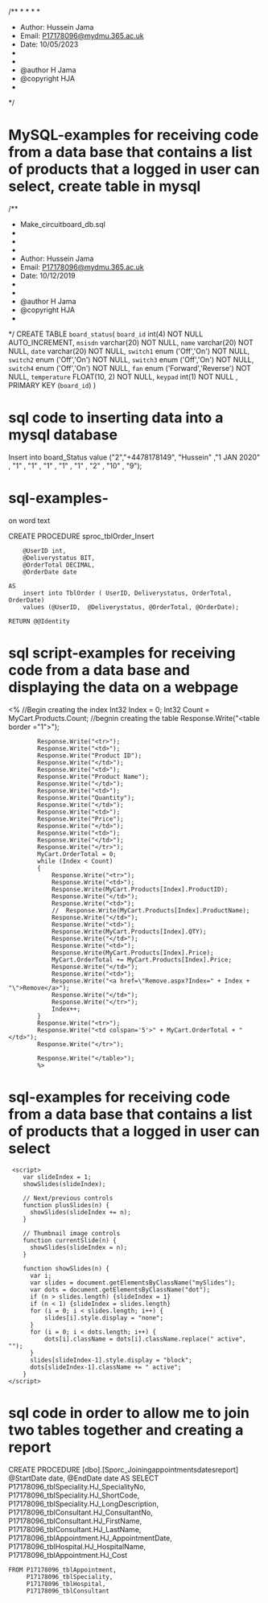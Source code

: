 /**
* 
*
*
*
* Author: Hussein Jama
* Email: P17178096@mydmu.365.ac.uk
* Date: 10/05/2023
*
*
* @author H Jama
* @copyright HJA
*
*/

 # MySQL-examples for receiving code from a data base that contains a list of products that a logged in user can select, create table in mysql

/**
* Make_circuitboard_db.sql
*
*
*
* Author: Hussein Jama
* Email: P17178096@mydmu.365.ac.uk
* Date: 10/12/2019
*
*
* @author H Jama
* @copyright HJA
*
*/
CREATE TABLE `board_status`(
 `board_id` int(4) NOT NULL AUTO_INCREMENT,
 `msisdn` varchar(20) NOT NULL,
 `name` varchar(20) NOT NULL,
 `date` varchar(20) NOT NULL,
 `switch1` enum ('Off','On') NOT NULL,
 `switch2` enum ('Off','On') NOT NULL,
 `switch3` enum ('Off','On') NOT NULL,
 `switch4` enum ('Off','On') NOT NULL,
 `fan` enum ('Forward','Reverse') NOT NULL,
 `temperature` FLOAT(10, 2) NOT NULL,
 `keypad` int(1) NOT NULL ,
 PRIMARY KEY (`board_id`)
)

# sql code to inserting data into a mysql database



Insert into board_Status value ("2","+4478178149", "Hussein" ,"1 JAN 2020" , "1" , "1" , "1" , "1" , "1" , "2" , "10" , "9");


# sql-examples-
 on word text

CREATE PROCEDURE sproc_tblOrder_Insert
		
		@UserID int,	
		@Deliverystatus BIT,
		@OrderTotal DECIMAL,
		@OrderDate date

	AS
		insert into TblOrder ( UserID, Deliverystatus, OrderTotal, OrderDate)
		values (@UserID,  @Deliverystatus, @OrderTotal, @OrderDate);

	RETURN @@Identity

 # sql script-examples for receiving code from a data base and displaying the data on a webpage 
 <%
            //Begin creating the index
            Int32 Index = 0;
            Int32 Count = MyCart.Products.Count;
            //begnin creating the table 
            Response.Write("<table border =\"1\">");

            Response.Write("<tr>");
            Response.Write("<td>");
            Response.Write("Product ID");
            Response.Write("</td>");
            Response.Write("<td>");
            Response.Write("Product Name");
            Response.Write("</td>");
            Response.Write("<td>");
            Response.Write("Quantity");
            Response.Write("</td>");
            Response.Write("<td>");
            Response.Write("Price");
            Response.Write("</td>");
            Response.Write("<td>");
            Response.Write("</td>");
            Response.Write("</tr>");
            MyCart.OrderTotal = 0;
            while (Index < Count)
            {
                Response.Write("<tr>");
                Response.Write("<td>");
                Response.Write(MyCart.Products[Index].ProductID);
                Response.Write("</td>");
                Response.Write("<td>");
                //  Response.Write(MyCart.Products[Index].ProductName);
                Response.Write("</td>");
                Response.Write("<td>");
                Response.Write(MyCart.Products[Index].QTY);
                Response.Write("</td>");
                Response.Write("<td>");
                Response.Write(MyCart.Products[Index].Price);
                MyCart.OrderTotal += MyCart.Products[Index].Price;
                Response.Write("</td>");
                Response.Write("<td>");
                Response.Write("<a href=\"Remove.aspx?Index=" + Index + "\">Remove</a>");
                Response.Write("</td>");
                Response.Write("</tr>");
                Index++;
            }
            Response.Write("<tr>");
            Response.Write("<td colspan='5'>" + MyCart.OrderTotal + "</td>");
            Response.Write("</tr>");

            Response.Write("</table>");
            %>


 # sql-examples for receiving code from a data base that contains a list of products that a logged in user can select


     <script>
        var slideIndex = 1;
        showSlides(slideIndex);

        // Next/previous controls
        function plusSlides(n) {
          showSlides(slideIndex += n);
        }

        // Thumbnail image controls
        function currentSlide(n) {
          showSlides(slideIndex = n);
        }

        function showSlides(n) {
          var i;
          var slides = document.getElementsByClassName("mySlides");
          var dots = document.getElementsByClassName("dot");
          if (n > slides.length) {slideIndex = 1}
          if (n < 1) {slideIndex = slides.length}
          for (i = 0; i < slides.length; i++) {
              slides[i].style.display = "none";
          }
          for (i = 0; i < dots.length; i++) {
              dots[i].className = dots[i].className.replace(" active", "");
          }
          slides[slideIndex-1].style.display = "block";
          dots[slideIndex-1].className += " active";
        }
    </script>





# sql code in order to allow me to join two tables together and creating a report
CREATE PROCEDURE [dbo].[Sporc_Joiningappointmentsdatesreport]
	@StartDate date,
	@EndDate date
AS
	SELECT P17178096_tblSpeciality.HJ_SpecialityNo,
	P17178096_tblSpeciality.HJ_ShortCode,
	P17178096_tblSpeciality.HJ_LongDescription,
	P17178096_tblConsultant.HJ_ConsultantNo,
	P17178096_tblConsultant.HJ_FirstName,
	P17178096_tblConsultant.HJ_LastName,
	P17178096_tblAppointment.HJ_AppointmentDate,
	P17178096_tblHospital.HJ_HospitalName,
	P17178096_tblAppointment.HJ_Cost

	FROM P17178096_tblAppointment,
	     P17178096_tblSpeciality,
		 P17178096_tblHospital,
		 P17178096_tblConsultant





 
